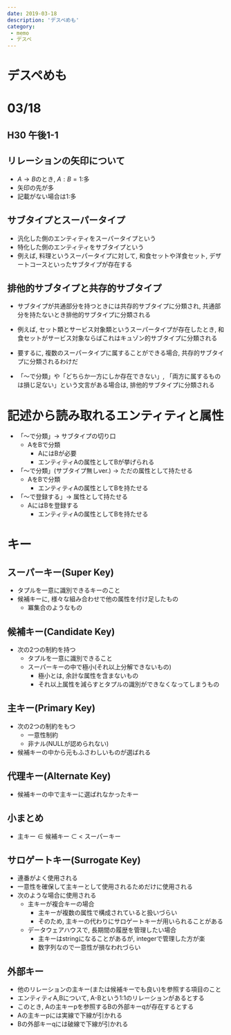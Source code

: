 ```yaml
---
date: 2019-03-18
description: 'デスペめも'
category: 
 - memo
 - デスペ
---
```


# デスペめも

# 03/18
## H30 午後1-1
## リレーションの矢印について
 - $A \rightarrow B$のとき, $A:B = 1:$多
 - 矢印の先が多
 - 記載がない場合は1:多

## サブタイプとスーパータイプ
 - 汎化した側のエンティティをスーパータイプという
 - 特化した側のエンティティをサブタイプという
 - 例えば, 料理というスーパータイプに対して, 和食セットや洋食セット, デザートコースといったサブタイプが存在する

## 排他的サブタイプと共存的サブタイプ
 - サブタイプが共通部分を持つときには共存的サブタイプに分類され, 共通部分を持たないとき排他的サブタイプに分類される
 - 例えば, セット類とサービス対象類というスーパータイプが存在したとき, 和食セットがサービス対象ならばこれはキュゾン的サブタイプに分類される
 - 要するに, 複数のスーパータイプに属することができる場合, 共存的サブタイプに分類されるわけだ

 - 「〜で分類」や「どちらか一方にしか存在できない」, 「両方に属するものは損じ足ない」という文言がある場合は, 排他的サブタイプに分類される

# 記述から読み取れるエンティティと属性
 - 「〜で分類」$\rightarrow$ サブタイプの切り口
   - AをBで分類 
     - AにはBが必要
     - エンティティAの属性としてBが挙げられる
 - 「〜で分類」(サブタイプ無しver.) $\rightarrow$ ただの属性として持たせる
   - AをBで分類
     - エンティティAの属性としてBを持たせる
 - 「〜で登録する」$\rightarrow$ 属性として持たせる
   - AにはBを登録する
     - エンティティAの属性としてBを持たせる

# キー
## スーパーキー(Super Key)
 - タプルを一意に識別できるキーのこと
 - 候補キーに, 様々な組み合わせで他の属性を付け足したもの
   - 冪集合のようなもの

## 候補キー(Candidate Key)
 - 次の2つの制約を持つ
   - タプルを一意に識別できること
   - スーパーキーの中で極小(それ以上分解できないもの)
     - 極小とは, 余計な属性を含まないもの
     - それ以上属性を減らすとタプルの識別ができなくなってしまうもの

## 主キー(Primary Key)
 - 次の2つの制約をもつ
   - 一意性制約
   - 非ナル(NULLが認められない)
 - 候補キーの中から元もふさわしいものが選ばれる

## 代理キー(Alternate Key)
 - 候補キーの中で主キーに選ばれなかったキー

## 小まとめ
 - 主キー $\in$ 候補キー $\subset$ < スーパーキー

## サロゲートキー(Surrogate Key)
 - 連番がよく使用される
 - 一意性を確保して主キーとして使用されるためだけに使用される
 - 次のような場合に使用される
   - 主キーが複合キーの場合
     - 主キーが複数の属性で構成されていると扱いづらい
     - そのため, 主キーの代わりにサロゲートキーが用いられることがある
   - データウェアハウスで, 長期間の履歴を管理したい場合
     - 主キーはstringになることがあるが, integerで管理した方が楽
     - 数字列なので一意性が損なわれづらい

## 外部キー
 - 他のリレーションの主キー(または候補キーでも良い)を参照する項目のこと
 - エンティティA,Bについて, A-Bという1:1のリレーションがあるとする
 - このとき, Aの主キーpを参照するBの外部キーqが存在するとする
 - Aの主キーpには実線で下線が引かれる
 - Bの外部キーqには破線で下線が引かれる